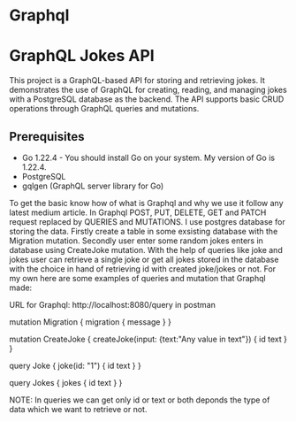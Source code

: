 # Graphql 
# GraphQL Jokes API

This project is a GraphQL-based API for storing and retrieving jokes. It demonstrates the use of GraphQL for creating, reading, and managing jokes with a PostgreSQL database as the backend. The API supports basic CRUD operations through GraphQL queries and mutations.

## Prerequisites

- Go 1.22.4 - You should install Go on your system. My version of Go is 1.22.4.
- PostgreSQL
- gqlgen (GraphQL server library for Go)

To get the basic know how of what is Graphql and why we use it follow any latest medium article.
In Graphql POST, PUT, DELETE, GET and PATCH request replaced by QUERIES and MUTATIONS.
I use postgres database for storing the data.
Firstly create a table in some exsisting database with the Migration mutation.
Secondly user enter some random jokes enters in database using CreateJoke mutation.
With the help of queries like joke and jokes user can retrieve a single joke or get all jokes stored in the database with the choice in hand of retrieving id with created joke/jokes or not.
For my own here are some examples of queries and mutation that Graphql made:

URL for Graphql: http://localhost:8080/query in postman

mutation Migration {
    migration {
        message
    }
}

mutation CreateJoke {
    createJoke(input: {text:"Any value in text"}) {
        id
        text
    }
}

query Joke {
    joke(id: "1") {
        id
        text
    }
}

query Jokes {
    jokes {
        id
        text
    }
}

NOTE: In queries we can get only id or text or both deponds the type of data which we want to retrieve or not.
